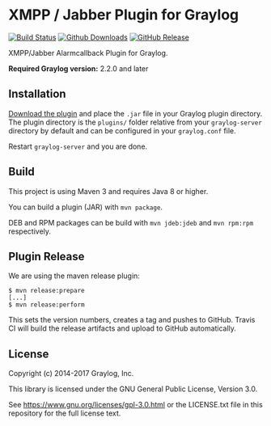 XMPP / Jabber Plugin for Graylog
================================

[![Build Status](https://travis-ci.org/graylog-labs/graylog-plugin-jabber.svg?branch=master)](https://travis-ci.org/graylog-labs/graylog-plugin-jabber)
[![Github Downloads](https://img.shields.io/github/downloads/graylog-labs/graylog-plugin-jabber/total.svg)](https://github.com/graylog-labs/graylog-plugin-jabber/releases)
[![GitHub Release](https://img.shields.io/github/release/graylog-labs/graylog-plugin-jabber.svg)](https://github.com/graylog-labs/graylog-plugin-jabber/releases)

XMPP/Jabber Alarmcallback Plugin for Graylog.

**Required Graylog version:** 2.2.0 and later

## Installation

[Download the plugin](https://github.com/graylog-labs/graylog-plugin-jabber/releases)
and place the `.jar` file in your Graylog plugin directory. The plugin directory
is the `plugins/` folder relative from your `graylog-server` directory by default
and can be configured in your `graylog.conf` file.

Restart `graylog-server` and you are done.

## Build

This project is using Maven 3 and requires Java 8 or higher.

You can build a plugin (JAR) with `mvn package`.

DEB and RPM packages can be build with `mvn jdeb:jdeb` and `mvn rpm:rpm` respectively.

## Plugin Release

We are using the maven release plugin:

```
$ mvn release:prepare
[...]
$ mvn release:perform
```

This sets the version numbers, creates a tag and pushes to GitHub. Travis CI will build the release artifacts and upload to GitHub automatically.

## License

Copyright (c) 2014-2017 Graylog, Inc.

This library is licensed under the GNU General Public License, Version 3.0.

See https://www.gnu.org/licenses/gpl-3.0.html or the LICENSE.txt file in this repository for the full license text.
